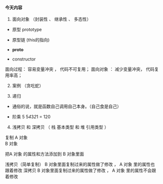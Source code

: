 #### 今天内容
1.  面向对象 （封装性 、 继承性 、 多态性）

- 原型  prototype

- 原型链   (this的指向)

- __proto__

- constructor 

面向过程： 容易变量冲突 ，  代码不可复用；
面向对象 ： 减少变量冲突， 代码复用率高；

2. 案例 （贪吃蛇）


3. 递归 

- 通俗的说，就是函数自己调用自己本身。（自己食是自己）

- 阶乘
5
5*4*3*2*1 = 120



4. 浅拷贝 和 深拷贝 （ 栈 基本类型 和 堆  引用类型 ）

复制
A 对象  
B 对象 

把A 对象 的属性和方法添加到  B 对象里面

浅拷贝（简单复制）
B 对象里面复制过来的属性做了修改  ， A 对象 里的属性也跟着修改 
深拷贝
B 对象里面复制过来的属性做了修改  ， A 对象 里的属性不会跟着修改 